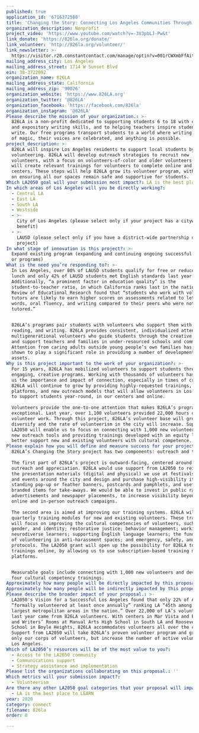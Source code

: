 ```yaml
---
published: true
application_id: '6716372508'
title: 'Changing the Story: Connecting Los Angeles Communities Through Volunteering'
organization_description: Nonprofit
project_video: 'https://www.youtube.com/watch?v=-3V3pbLJ-Pw&t'
link_donate: 'https://826la.org/donate/'
link_volunteer: 'http://826la.org/volunteer/'
link_newsletter: >-
  https://visitor.r20.constantcontact.com/manage/optin?v=001rCWXmbFfAit7MZcJzTSm164NHXRoeOMEhEYG9UTqmpDNDFEAqZCtwye2I7kF6HXtOA8IK99e2JH_dQ831mpyyNvKiXN-QoQWbY9w8RotW8Y%3D
mailing_address_city: Los Angeles
mailing_address_street: 1714 W Sunset Blvd
ein: 38-3722092
organization_name: 826LA
mailing_address_state: California
mailing_address_zip: '90026'
organization_website: 'https://www.826LA.org'
organization_twitter: '@826LA'
organization_facebook: 'https://facebook.com/826la'
organization_instagram: '@826LA'
Please describe the mission of your organization.: >-
  826LA is a non-profit dedicated to supporting students 6 to 18 with creative
  and expository writing skills, and to helping teachers inspire students to
  write. Our free programs transport students to a world where writing is a form
  of magic, their voices are celebrated, and anything is possible.
project_description: >-
  826LA will inspire Los Angeles residents to support local students by
  volunteering. 826LA will develop outreach strategies to recruit new
  volunteers, with a focus on volunteers-of-color and older volunteers. 826LA
  will create relevant trainings for volunteers to complete online and in our
  centers. These steps will help 826LA grow its volunteer program, with a focus
  on ensuring all our spaces remain safe and supportive for students.
Which LA2050 goal will your submission most impact?: LA is the best place to CONNECT
In which areas of Los Angeles will you be directly working?:
  - Central LA
  - East LA
  - South LA
  - Westside
  - >-
    City of Los Angeles (please select only if your project has a citywide
    benefit)
  - >-
    LAUSD (please select only if you have a district-wide partnership or
    project)
In what stage of innovation is this project?: >-
  Expand existing program (expanding and continuing ongoing successful projects
  or programs)
What is the need you’re responding to?: >-
  In Los Angeles, over 80% of LAUSD students qualify for free or reduced price
  lunch and only 42% of LAUSD students met English standards last year.
  Additionally, “a prominent factor in education quality” is the
  student-to-teacher ratio, in which California ranks last in the nation. The
  Review of Educational Research found that “students who work with volunteer
  tutors are likely to earn higher scores on assessments related to letters and
  words, oral fluency, and writing compared to their peers who were not
  tutored.”


  826LA’s programs pair students with volunteers who support them with homework,
  reading, and writing. 826LA provides consistent, individualized attention from
  multigenerational volunteers who guide students through the creative process
  and support teachers and families in under-resourced schools and communities.
  Attention from caring adults outside young people’s own families has been
  shown to play a significant role in providing a number of developmental
  assets.
Why is this project important to the work of your organization?: >-
  For 15 years, 826LA has mobilized volunteers to support students through
  engaging, creative programs. Working with thousands of volunteers has taught
  us the importance and impact of connection, especially in times of crisis.
  826LA will continue to grow by providing highly-requested trainings, digital
  platforms, and new outreach models that will allow volunteers in Los Angeles
  to support students year-round, in our centers and online.
   
  Volunteers provide the one-to-one attention that makes 826LA’s programs
  exceptional. Last year, over 1,100 volunteers provided 22,000 hours of
  volunteer work. Through this project, 826LA’s volunteer base will grow and
  diversify and the rate of volunteerism in the city will increase. Support from
  LA2050 will enable us to focus on connecting with 1,000 new volunteers through
  new outreach tools and providing trainings developed with an equity lens to
  better support new and existing volunteers with cultural competence.
Please explain how you will define and measure success for your project.: >-
  826LA’s Changing the Story project has two components: outreach and trainings.
   
  The first part of 826LA’s project is outward-facing, centered around volunteer
  outreach and appreciation. 826LA would use support from LA2050 to reimagine
  the presentation materials (digital and physical) we use at festivals, fairs,
  and events around the city and design and purchase high-visibility items like
  standing pop-up or feather banners, postcards and pamphlets, and useful,
  branded items for take-aways. We would be able to invest in public radio
  advertisements and newspaper placements, to increase visibility beyond our
  online and in-person outreach campaigns.
   
  The second area is aimed at improving our training systems. 826LA will create
  quarterly training modules for new and existing volunteers. These trainings
  will focus on improving the cultural competencies of volunteers, such as race,
  gender, and identity; restorative justice; behavior management; working with
  neurodiverse learners; supporting English language learners; the fundamentals
  of volunteering in anti-harassment spaces; and emergency, safety, and health
  protocols. The LA2050 grant will open up the possibility for 826LA to move our
  trainings online, by allowing us to use subscription-based training management
  platforms.


  Measurable goals include connecting with 1,000 new volunteers and developing
  four cultural competency trainings.
Approximately how many people will be directly impacted by this proposal?: '1000'
Approximately how many people will be indirectly impacted by this proposal?: '9000'
Please describe the broader impact of your proposal.: >-
  LA2050's Vision for a Successful Los Angeles found that only 22% of Angelenos
  “formally volunteered at least once annually” ranking LA “45th among the 51
  largest metropolitan areas in the nation.” Over 22,000 of LA’s volunteer hours
  last year came from 826LA volunteers. With centers in Mar Vista and Echo Park
  and Writers’ Rooms at Manual Arts High School in South LA and Roosevelt High
  School in Boyle Heights, 826LA accommodates volunteers all over the city.
  Support from LA2050 will take 826LA’s proven volunteer program and grow not
  only our corps of volunteers, but increase the number of active volunteers in
  Los Angeles.
Which of LA2050’s resources will be of the most value to you?:
  - Access to the LA2050 community
  - Communications support
  - Strategy assistance and implementation
Please list the organizations collaborating on this proposal.: ''
Which metrics will your submission impact?:
  - Volunteerism
Are there any other LA2050 goal categories that your proposal will impact?:
  - LA is the best place to LEARN
year: 2020
category: connect
filename: 826la
order: 0

---
```

